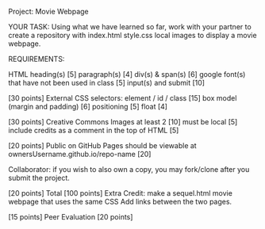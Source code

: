 Project: Movie Webpage

YOUR TASK:
Using what we have learned so far, work with your partner to create a repository with
index.html
style.css
local images
to display a movie webpage.

REQUIREMENTS:

HTML
heading(s) [5]
paragraph(s) [4]
div(s) & span(s) [6]
google font(s) that have not been used in class [5]
input(s) and submit [10]



[30 points]
External CSS
selectors: element / id / class [15]
box model (margin and padding) [6]
positioning [5]
float [4]



[30 points]
Creative Commons Images
at least 2 [10]
must be local [5]
include credits as a comment in the top of HTML [5]


[20 points]
Public on GitHub Pages
should be viewable at
ownersUsername.github.io/repo-name [20]

Collaborator: if you wish to also own a copy, you may fork/clone after you submit the project.

 
[20 points]
Total
[100 points]
Extra Credit:
make a sequel.html movie webpage that uses the same CSS
Add links <a> between the two pages.


[15 points]
Peer Evaluation
[20 points]
